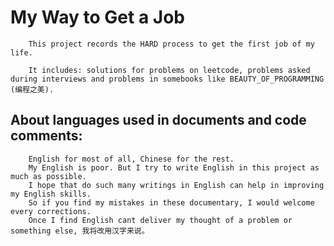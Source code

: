 My Way to Get a Job
====================

		This project records the HARD process to get the first job of my life.

		It includes: solutions for problems on leetcode, problems asked during interviews and problems in somebooks like BEAUTY_OF_PROGRAMMING (编程之美).

About languages used in documents and code comments:
--------------------
		English for most of all, Chinese for the rest.
		My English is poor. But I try to write English in this project as much as possible.
		I hope that do such many writings in English can help in improving my English skills.
		So if you find my mistakes in these documentary, I would welcome every corrections.
		Once I find English cant deliver my thought of a problem or something else, 我将改用汉字来说。



